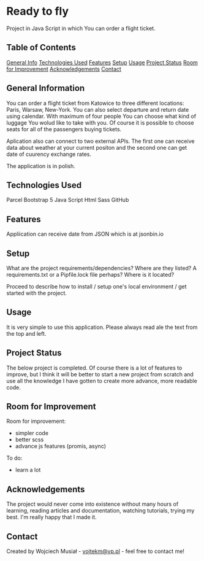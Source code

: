 # Ready to fly

Project in Java Script in which You can order a flight ticket.

## Table of Contents

[General Info](#general-information)
[Technologies Used](#technologies-used)
[Features](#features)
[Setup](#setup)
[Usage](#usage)
[Project Status](#project-status)
[Room for Improvement](#room-for-improvement)
[Acknowledgements](#acknowledgements)
[Contact](#contact)

## General Information

You can order a flight ticket from Katowice to three different locations: Paris, Warsaw, New-York. You can also select departure and return date using calendar. With maximum of four people You can choose what kind of luggage You wolud like to take with you. Of course it is possible to choose seats for all of the passengers buying tickets.

Aplication also can connect to two external APIs. The first one can receive data about weather at your current positon and the second one can get date of cuurency exchange rates.

The application is in polish.

## Technologies Used

Parcel
Bootstrap 5
Java Script
Html
Sass
GitHub

## Features

Appliication can receive date from JSON which is at jsonbin.io

## Setup

What are the project requirements/dependencies? Where are they listed? A requirements.txt or a Pipfile.lock file perhaps? Where is it located?

Proceed to describe how to install / setup one's local environment / get started with the project.

## Usage

It is very simple to use this application.
Please always read ale the text from the top and left.

## Project Status

The below project is completed. Of course there is a lot of features to improve, but I think it will be better to start a new project from scratch and use all the knowledge I have gotten to create more advance, more readable code.

## Room for Improvement

Room for improvement:

- simpler code
- better scss
- advance js features (promis, async)

To do:

- learn a lot

## Acknowledgements

The project would never come into existence without many hours of learning, reading articles and documentation, watching tutorials, trying my best. I'm really happy that I made it.

## Contact

Created by Wojciech Musiał - vojtekm@vp.pl - feel free to contact me!
